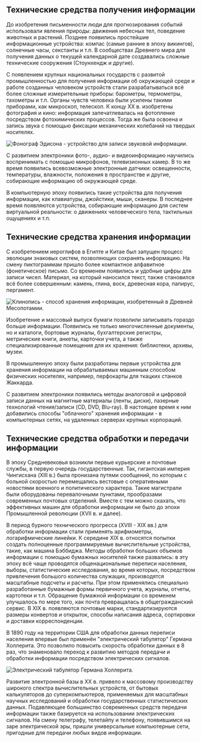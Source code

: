 ## Технические средства получения информации

До изобретения письменности люди для прогнозирования событий использовали явления природы: движения небесных тел, поведение животных и растений.  Позднее появились простейшие информационные устройства: компас (самые ранние в эпоху викингов), солнечные часы, секстанты и т.п. В сообществах Древнего мира для получения данных о текущей календарной дате создавались сложные технические сооружения (Стоунхендж и другие).

С появлением крупных национальных государств с развитой промышленностью для получения информации об окружающей среде и работе созданных человеком устройств стали разрабатываться всё более сложные измерительные приборы: барометры, термометры, тахометры и т.п. Органы чувств человека были усилены такими приборами, как микроскоп, телескоп. К концу XX в. изобретены фотография и кино: информация запечатлевалась на фотопленке посредством фотохимических процессов. Тогда же была освоена и запись звука с помощью фиксации механических колебаний на твердых носителях.

![Фонограф Эдисона - устройство для записи звуковой информации.](https://a24.biz/assets/files/handbook/images/b8/23/b823af42ddfa5f4df8f5300bbe99b555)

С развитием электроники фото-, аудио- и видеоинформацию научились воспринимать с помощью микрофонов, телевизионных камер. В то же время появились всевозможные электронные датчики: освещенности, температуры, влажности, положения в пространстве и другие, собирающие информацию об окружающей среде.

В компьютерную эпоху появились такие устройства для получения информации, как  клавиатуры, джойстики, мыши, сканеры. В последнее время появляются устройства, собирающие информацию для систем виртуальной реальности: о движениях человеческого тела, тактильных ощущениях и т.п.

## Технические средства хранения информации

С изобретением иероглифов в Египте и Китае был запущен процесс эволюции знаковых систем, позволяющих сохранять информацию. На смену пиктограммам пришло более компактное алфавитное (фонетическое) письмо. Со временем появились и удобные цифры для записи чисел. Материал, на который наносился текст, также становился всё более совершенным: камень, глина, воск, древесная кора, папирус, пергамент.

![Клинопись - способ хранения информации, изобретенный в Древней Месопотамии.](https://a24.biz/assets/files/handbook/images/c0/3d/c03d60ec997b0267158042af2f458cc1)

Изобретение и массовый выпуск бумаги позволили записывать гораздо больше информации. Появились не только многочисленные документы, но и каталоги, бортовые журналы, бухгалтерские регистры, метрические книги, анкеты, карточки учета, а также специализированные помещения для их хранения: библиотеки, архивы, музеи.

В промышленную эпоху были разработаны первые устройства для хранения  информации на обрабатываемых машинным способом физических носителях, например, перфокарты для ткацких станков Жаккарда.

С развитием электроники появились методы аналоговой и цифровой записи данных на магнитные материалы (ленты, диски), лазерные технологий чтения/записи (CD, DVD, Blu-ray). В настоящее время к ним добавились способы "облачного" хранения информации - в компьютерных сетях, на удаленных серверах крупных корпораций.

## Технические средства обработки и передачи информации

В эпоху Средневековья возникли первые курьерские и почтовые службы, в первую очередь государственные. Так, гигантская империя Чингисхана (XIII в.) была пронизана путями сообщений, по которым с больной скоростью перемещались вестовые с оперативными новостями военного и политического характера. Такие магистрали  были оборудованы перевалочными пунктами, прообразами современных почтовых отделений. Вместе с тем можно скахать, что эффективных машин для обработки информации не было до эпохи Промышленной революции (XVII в. и далее).

В период бурного технического прогресса (XVIII - XIX вв.) для обработки информации стали применять арифмометры, логарифмические линейки. К середине XIX в. относятся попытки создать полноценные программируемые вычислительные устройства, такие, как машина Бэббиджа. Методы обработки больших объемов информации с помощью бумажных носителей также развались: в эту эпоху всё чаще проводятся общенациональные переписи населения, выборы, статистические исследования, во время которых, посредством привлечения большого количества служащих, производятся масштабные подсчеты и расчеты. При этом применялись специально разработанные бумажные формы первичного учета, журналы, отчеты, картотеки и т.п. Обращение бумажной информации со временем улучшалось по мере того, как почта превращалась в общегражданский сервис. В XIX в. появляются почтовые марки, стандартизируются размеры конвертов и открыток, способы написания адреса, сортировки и доставки корреспонденции. 

В 1890 году на территории США для обработки данных переписи населения впервые был применён "электрический табулятор" Германа Холлерита. Это позволило повысить скорость обработки данных в 8 раз, что знаменовало переход к развитию методов передачи и обработки информации посредством электрических сигналов. 

![Электрический табулятор Германа Холлерита.](https://a24.biz/assets/files/handbook/images/73/85/738511469d9717113d593fe87c04c4fd)

Развитие электронной базы в XX в. привело к массовому производству широкого спектра вычислительных устройств, от бытовых калькуляторов до суперкомпьютеров, применяемых для масштабных  научных исследований и обработки государственных статистических данных. Подавляющее большинство современных средств передачи информации также базируется на использовании электрических сигналов. На смену телеграфу, телетайпу и телефону, появившимся на заре электрической эры, пришли универсальные компьютерные сети, пригодные для передачи любых видов информации. 